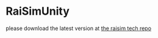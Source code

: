 # RaiSimUnity


please download the latest version at [the raisim tech repo](www.github.com/raisimtech/raisimUnity)
